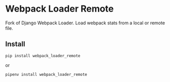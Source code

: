 # Webpack Loader Remote

Fork of Django Webpack Loader. Load webpack stats from a local or remote file.

## Install

```pip install webpack_loader_remote```

or

```pipenv install webpack_loader_remote```
